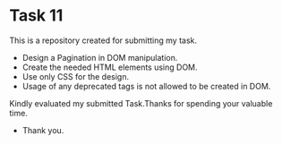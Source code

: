 
# Task 11 
This is a repository created for submitting my task.
- Design a Pagination in DOM manipulation.
- Create the needed HTML elements using DOM.
- Use only CSS for the design.
- Usage of any deprecated tags is not allowed to be created in DOM.

Kindly evaluated my submitted Task.Thanks for spending your valuable time.
 - Thank you.